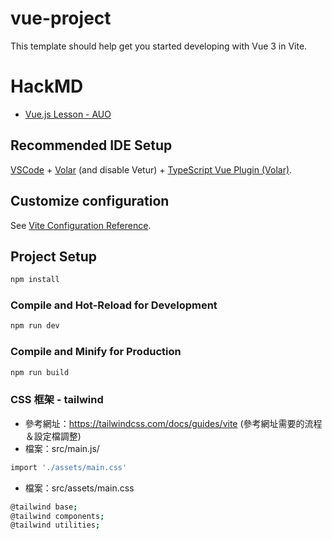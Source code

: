 # vue-project

This template should help get you started developing with Vue 3 in Vite.

# HackMD

- [Vue.js Lesson - AUO](https://hackmd.io/6TNeUgW6TgqnzWWUjJtkFQ?both)

## Recommended IDE Setup

[VSCode](https://code.visualstudio.com/) + [Volar](https://marketplace.visualstudio.com/items?itemName=Vue.volar) (and disable Vetur) + [TypeScript Vue Plugin (Volar)](https://marketplace.visualstudio.com/items?itemName=Vue.vscode-typescript-vue-plugin).

## Customize configuration

See [Vite Configuration Reference](https://vitejs.dev/config/).

## Project Setup

```sh
npm install
```

### Compile and Hot-Reload for Development

```sh
npm run dev
```

### Compile and Minify for Production

```sh
npm run build
```

### CSS 框架 - tailwind

- 參考網址：https://tailwindcss.com/docs/guides/vite
  (參考網址需要的流程＆設定檔調整)
- 檔案：src/main.js/

```sh
import './assets/main.css'
```

- 檔案：src/assets/main.css

```sh
@tailwind base;
@tailwind components;
@tailwind utilities;
```
